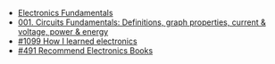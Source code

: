 - [Electronics Fundamentals](https://youtu.be/WlUOr4z3Lbs)
- [001. Circuits Fundamentals: Definitions, graph properties, current & voltage, power & energy](https://youtu.be/i9WixHfiZPU)
- [#1099 How I learned electronics](https://youtu.be/Bgrubw6B_us)
- [#491 Recommend Electronics Books](https://youtu.be/OBNl-6nFyL0)
